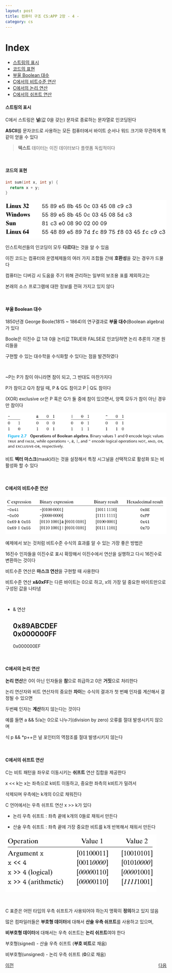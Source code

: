 ```yaml
---
layout: post
title: 컴퓨터 구조 CS:APP 2장 - 4 -
category: cs
---
```


# Index
- [스트링의 표시](#스트링의-표시)
- [코드의 표현](#코드의-표현)
- [부울 Boolean 대수](#부울-boolean-대수)
- [C에서의 비트수준 연산](#c에서의-비트수준-연산)
- [C에서의 논리 연산](#c에서의-논리-연산)
- [C에서의 쉬프트 연산](#c에서의-쉬프트-연산)

#### 스트링의 표시

  C에서 스트링은 **널**(값 0을 갖는) 문자로 종료하는 문자열로 인코딩된다

  **ASCII**를 문자코드로 사용하는 모든 컴퓨터에서 바이트 순서나 워드 크기와 무관하게 똑같이 얻을 수 있다
  
  > **텍스트** 데이터는 이진 데이터보다 플랫폼 독립적이다

  &nbsp;

#### 코드의 표현
  
  ```c
  int sum(int x, int y) {
    return x + y;
  }  
  ```
  
  ![기계어코드](/assets/images/cs/cs-app/cs-app-02-04-01.png)

  인스트럭션들의 인코딩이 모두 **다르다**는 것을 알 수 있음

  이진 코드는 컴퓨터와 운영체제들의 여러 가지 조합들 간에 **호환성**을 갖는 경우가 드물다

  컴퓨터는 디버깅 시 도움을 주기 위해 관리하는 일부의 보조용 표를 제외하고는  
  
  본래의 소스 프로그램에 대한 정보를 전혀 가지고 있지 않다

  &nbsp;
  
#### 부울 Boolean 대수

  1850년경 George Boole(1815 ~ 1864)의 연구결과로 **부울 대수**(Boolean algebra)가 있다

  Boole은 이진수 값 1과 0을 논리값 TRUE와 FALSE로 인코딩하면 논리 추론의 기본 원리들을

  구현할 수 있는 대수학을 수식화할 수 있다는 점을 발견하였다

  &nbsp;
  
  ~P는 P가 참이 아니라면 참이 되고, 그 반대도 마찬가지다

  P가 참이고 Q가 참일 때, P & Q도 참이고 P \| Q도 참이다

  (XOR) exclusive or은 P 혹은 Q가 둘 중에 참이 있으면서, 양쪽 모두가 참이 아닌 경우만 참이다

  ![부울 대수 연산](/assets/images/cs/cs-app/cs-app-02-04-02.png)

  비트 **벡터 마스크**(mask)라는 것을 설정해서 특정 시그널을 선택적으로 활성화 또는 비활성화 할 수 있다
  
  &nbsp;

#### C에서의 비트수준 연산

  ![char 데이터 타입 수식 계산](/assets/images/cs/cs-app/cs-app-02-04-03.png)

  예제에서 보는 것처럼 비트수준 수식의 효과를 알 수 있는 가장 좋은 방법은  
  
  16진수 인자들을 이진수로 표시 확장해서 이진수에서 연산을 실행하고 다시 16진수로 변환하는 것이다

  비트수준 연산은 **마스크 연산**을 구현할 때 사용한다

  비트수준 연산 **x&0xFF**는 다른 바이트는 0으로 하고, x의 가장 덜 중요한 바이트만으로 구성된 값을 나타냄  

  &nbsp;

  - & 연산

    0x89ABCDEF  
    0x000000FF  
    ------------  
    0x000000EF   

  &nbsp;

#### C에서의 논리 연산
  
  **논리 연산**은 0이 아닌 인자들을 **참**으로 취급하고 0은 **거짓**으로 처리한다

  논리 연산자와 비트 연산자의 중요한 **차이**는 수식의 결과가 첫 번째 인자를 계산해서 결정될 수 있으면

  두번째 인자는 **계산**하지 않는다는 것이다 

  예를 들면 a && 5/a는 0으로 나누기(division by zero) 오류를 절대 발생시키지 않으며

  식 p && *p++은 널 포인터의 역참조를 절대 발생시키지 않는다

  &nbsp;

#### C에서의 쉬프트 연산

  C는 비트 패턴을 좌우로 이동시키는 **쉬프트** 연산 집합을 제공한다

  x << k는 x는 좌측으로 k비트 이동하고, 중요한 좌측의 k비트가 밀려서   
  
  삭제되며 우측에는 k개의 0으로 채워진다 

  C 언어에서는 우측 쉬프트 연산 x >> k가 있다 

  - 논리 우측 쉬프트 : 좌측 끝에 k개의 0들로 채워서 만든다

  - 산술 우측 쉬프트 : 좌측 끝에 가장 중요한 비트를 k개 반복해서 채워서 만든다

  ![char 데이터 타입 수식 계산](/assets/images/cs/cs-app/cs-app-02-04-04.png)  

  &nbsp;

  C 표준은 어떤 타입의 우측 쉬프트가 사용되어야 하는지 명확히 **정의**하고 있지 않음

  많은 컴파일러들은 **부호형 데이터**에 대해서 **산술 우측 쉬프트**를 사용하고 있으며,

  **비부호형 데이터**에 대해서는 우측 쉬프트는 **논리 쉬프트**여야 한다

  부호형(signed) - 산술 우측 쉬프트 (**부호 비트**로 채움)
  
  비부호형(unsigned) - 논리 우측 쉬프트 (**0**으로 채움)


<p style="display: flex; justify-content: space-between;">
  <a href="cs-02-03.html">이전</a>
  <a href="cs-02-05.html">다음</a>
</p>